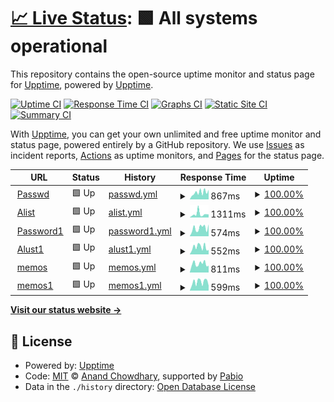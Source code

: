 # [📈 Live Status](https://uptime.gebu8f.eu.org): <!--live status--> **🟩 All systems operational**

This repository contains the open-source uptime monitor and status page for [Upptime](https://upptime.js.org), powered by [Upptime](https://github.com/upptime/upptime).

[![Uptime CI](https://github.com/gebu8f/UptimeBOT/workflows/Uptime%20CI/badge.svg)](https://github.com/gebu8f/UptimeBOT/actions?query=workflow%3A%22Uptime+CI%22)
[![Response Time CI](https://github.com/gebu8f/UptimeBOT/workflows/Response%20Time%20CI/badge.svg)](https://github.com/gebu8f/UptimeBOT/actions?query=workflow%3A%22Response+Time+CI%22)
[![Graphs CI](https://github.com/gebu8f/UptimeBOT/workflows/Graphs%20CI/badge.svg)](https://github.com/gebu8f/UptimeBOT/actions?query=workflow%3A%22Graphs+CI%22)
[![Static Site CI](https://github.com/gebu8f/UptimeBOT/workflows/Static%20Site%20CI/badge.svg)](https://github.com/gebu8f/UptimeBOT/actions?query=workflow%3A%22Static+Site+CI%22)
[![Summary CI](https://github.com/gebu8f/UptimeBOT/workflows/Summary%20CI/badge.svg)](https://github.com/gebu8f/UptimeBOT/actions?query=workflow%3A%22Summary+CI%22)

With [Upptime](https://upptime.js.org), you can get your own unlimited and free uptime monitor and status page, powered entirely by a GitHub repository. We use [Issues](https://github.com/upptime/upptime/issues) as incident reports, [Actions](https://github.com/gebu8f/UptimeBOT/actions) as uptime monitors, and [Pages](https://UptimeBOT.gebu8f.eu.org) for the status page.

<!--start: status pages-->
<!-- This summary is generated by Upptime (https://github.com/upptime/upptime) -->
<!-- Do not edit this manually, your changes will be overwritten -->
<!-- prettier-ignore -->
| URL | Status | History | Response Time | Uptime |
| --- | ------ | ------- | ------------- | ------ |
| <img alt="" src="https://icons.duckduckgo.com/ip3/passwd.gebu8f.pp.ua.ico" height="13"> [Passwd](https://passwd.gebu8f.pp.ua) | 🟩 Up | [passwd.yml](https://github.com/gebu8f/UptimeBOT/commits/HEAD/history/passwd.yml) | <details><summary><img alt="Response time graph" src="./graphs/passwd/response-time-week.png" height="20"> 867ms</summary><br><a href="https://uptime.gebu8f.eu.org/history/passwd"><img alt="Response time 887" src="https://img.shields.io/endpoint?url=https%3A%2F%2Fraw.githubusercontent.com%2Fgebu8f%2FUptimeBOT%2FHEAD%2Fapi%2Fpasswd%2Fresponse-time.json"></a><br><a href="https://uptime.gebu8f.eu.org/history/passwd"><img alt="24-hour response time 1199" src="https://img.shields.io/endpoint?url=https%3A%2F%2Fraw.githubusercontent.com%2Fgebu8f%2FUptimeBOT%2FHEAD%2Fapi%2Fpasswd%2Fresponse-time-day.json"></a><br><a href="https://uptime.gebu8f.eu.org/history/passwd"><img alt="7-day response time 867" src="https://img.shields.io/endpoint?url=https%3A%2F%2Fraw.githubusercontent.com%2Fgebu8f%2FUptimeBOT%2FHEAD%2Fapi%2Fpasswd%2Fresponse-time-week.json"></a><br><a href="https://uptime.gebu8f.eu.org/history/passwd"><img alt="30-day response time 887" src="https://img.shields.io/endpoint?url=https%3A%2F%2Fraw.githubusercontent.com%2Fgebu8f%2FUptimeBOT%2FHEAD%2Fapi%2Fpasswd%2Fresponse-time-month.json"></a><br><a href="https://uptime.gebu8f.eu.org/history/passwd"><img alt="1-year response time 887" src="https://img.shields.io/endpoint?url=https%3A%2F%2Fraw.githubusercontent.com%2Fgebu8f%2FUptimeBOT%2FHEAD%2Fapi%2Fpasswd%2Fresponse-time-year.json"></a></details> | <details><summary><a href="https://uptime.gebu8f.eu.org/history/passwd">100.00%</a></summary><a href="https://uptime.gebu8f.eu.org/history/passwd"><img alt="All-time uptime 99.79%" src="https://img.shields.io/endpoint?url=https%3A%2F%2Fraw.githubusercontent.com%2Fgebu8f%2FUptimeBOT%2FHEAD%2Fapi%2Fpasswd%2Fuptime.json"></a><br><a href="https://uptime.gebu8f.eu.org/history/passwd"><img alt="24-hour uptime 100.00%" src="https://img.shields.io/endpoint?url=https%3A%2F%2Fraw.githubusercontent.com%2Fgebu8f%2FUptimeBOT%2FHEAD%2Fapi%2Fpasswd%2Fuptime-day.json"></a><br><a href="https://uptime.gebu8f.eu.org/history/passwd"><img alt="7-day uptime 100.00%" src="https://img.shields.io/endpoint?url=https%3A%2F%2Fraw.githubusercontent.com%2Fgebu8f%2FUptimeBOT%2FHEAD%2Fapi%2Fpasswd%2Fuptime-week.json"></a><br><a href="https://uptime.gebu8f.eu.org/history/passwd"><img alt="30-day uptime 99.79%" src="https://img.shields.io/endpoint?url=https%3A%2F%2Fraw.githubusercontent.com%2Fgebu8f%2FUptimeBOT%2FHEAD%2Fapi%2Fpasswd%2Fuptime-month.json"></a><br><a href="https://uptime.gebu8f.eu.org/history/passwd"><img alt="1-year uptime 99.79%" src="https://img.shields.io/endpoint?url=https%3A%2F%2Fraw.githubusercontent.com%2Fgebu8f%2FUptimeBOT%2FHEAD%2Fapi%2Fpasswd%2Fuptime-year.json"></a></details>
| <img alt="" src="https://icons.duckduckgo.com/ip3/alist.gebu8f.pp.ua.ico" height="13"> [Alist](https://alist.gebu8f.pp.ua) | 🟩 Up | [alist.yml](https://github.com/gebu8f/UptimeBOT/commits/HEAD/history/alist.yml) | <details><summary><img alt="Response time graph" src="./graphs/alist/response-time-week.png" height="20"> 1311ms</summary><br><a href="https://uptime.gebu8f.eu.org/history/alist"><img alt="Response time 1183" src="https://img.shields.io/endpoint?url=https%3A%2F%2Fraw.githubusercontent.com%2Fgebu8f%2FUptimeBOT%2FHEAD%2Fapi%2Falist%2Fresponse-time.json"></a><br><a href="https://uptime.gebu8f.eu.org/history/alist"><img alt="24-hour response time 1136" src="https://img.shields.io/endpoint?url=https%3A%2F%2Fraw.githubusercontent.com%2Fgebu8f%2FUptimeBOT%2FHEAD%2Fapi%2Falist%2Fresponse-time-day.json"></a><br><a href="https://uptime.gebu8f.eu.org/history/alist"><img alt="7-day response time 1311" src="https://img.shields.io/endpoint?url=https%3A%2F%2Fraw.githubusercontent.com%2Fgebu8f%2FUptimeBOT%2FHEAD%2Fapi%2Falist%2Fresponse-time-week.json"></a><br><a href="https://uptime.gebu8f.eu.org/history/alist"><img alt="30-day response time 1183" src="https://img.shields.io/endpoint?url=https%3A%2F%2Fraw.githubusercontent.com%2Fgebu8f%2FUptimeBOT%2FHEAD%2Fapi%2Falist%2Fresponse-time-month.json"></a><br><a href="https://uptime.gebu8f.eu.org/history/alist"><img alt="1-year response time 1183" src="https://img.shields.io/endpoint?url=https%3A%2F%2Fraw.githubusercontent.com%2Fgebu8f%2FUptimeBOT%2FHEAD%2Fapi%2Falist%2Fresponse-time-year.json"></a></details> | <details><summary><a href="https://uptime.gebu8f.eu.org/history/alist">100.00%</a></summary><a href="https://uptime.gebu8f.eu.org/history/alist"><img alt="All-time uptime 100.00%" src="https://img.shields.io/endpoint?url=https%3A%2F%2Fraw.githubusercontent.com%2Fgebu8f%2FUptimeBOT%2FHEAD%2Fapi%2Falist%2Fuptime.json"></a><br><a href="https://uptime.gebu8f.eu.org/history/alist"><img alt="24-hour uptime 100.00%" src="https://img.shields.io/endpoint?url=https%3A%2F%2Fraw.githubusercontent.com%2Fgebu8f%2FUptimeBOT%2FHEAD%2Fapi%2Falist%2Fuptime-day.json"></a><br><a href="https://uptime.gebu8f.eu.org/history/alist"><img alt="7-day uptime 100.00%" src="https://img.shields.io/endpoint?url=https%3A%2F%2Fraw.githubusercontent.com%2Fgebu8f%2FUptimeBOT%2FHEAD%2Fapi%2Falist%2Fuptime-week.json"></a><br><a href="https://uptime.gebu8f.eu.org/history/alist"><img alt="30-day uptime 100.00%" src="https://img.shields.io/endpoint?url=https%3A%2F%2Fraw.githubusercontent.com%2Fgebu8f%2FUptimeBOT%2FHEAD%2Fapi%2Falist%2Fuptime-month.json"></a><br><a href="https://uptime.gebu8f.eu.org/history/alist"><img alt="1-year uptime 100.00%" src="https://img.shields.io/endpoint?url=https%3A%2F%2Fraw.githubusercontent.com%2Fgebu8f%2FUptimeBOT%2FHEAD%2Fapi%2Falist%2Fuptime-year.json"></a></details>
| <img alt="" src="https://icons.duckduckgo.com/ip3/pass-4a4m.onrender.com.ico" height="13"> [Password1](https://pass-4a4m.onrender.com) | 🟩 Up | [password1.yml](https://github.com/gebu8f/UptimeBOT/commits/HEAD/history/password1.yml) | <details><summary><img alt="Response time graph" src="./graphs/password1/response-time-week.png" height="20"> 574ms</summary><br><a href="https://uptime.gebu8f.eu.org/history/password1"><img alt="Response time 616" src="https://img.shields.io/endpoint?url=https%3A%2F%2Fraw.githubusercontent.com%2Fgebu8f%2FUptimeBOT%2FHEAD%2Fapi%2Fpassword1%2Fresponse-time.json"></a><br><a href="https://uptime.gebu8f.eu.org/history/password1"><img alt="24-hour response time 839" src="https://img.shields.io/endpoint?url=https%3A%2F%2Fraw.githubusercontent.com%2Fgebu8f%2FUptimeBOT%2FHEAD%2Fapi%2Fpassword1%2Fresponse-time-day.json"></a><br><a href="https://uptime.gebu8f.eu.org/history/password1"><img alt="7-day response time 574" src="https://img.shields.io/endpoint?url=https%3A%2F%2Fraw.githubusercontent.com%2Fgebu8f%2FUptimeBOT%2FHEAD%2Fapi%2Fpassword1%2Fresponse-time-week.json"></a><br><a href="https://uptime.gebu8f.eu.org/history/password1"><img alt="30-day response time 616" src="https://img.shields.io/endpoint?url=https%3A%2F%2Fraw.githubusercontent.com%2Fgebu8f%2FUptimeBOT%2FHEAD%2Fapi%2Fpassword1%2Fresponse-time-month.json"></a><br><a href="https://uptime.gebu8f.eu.org/history/password1"><img alt="1-year response time 616" src="https://img.shields.io/endpoint?url=https%3A%2F%2Fraw.githubusercontent.com%2Fgebu8f%2FUptimeBOT%2FHEAD%2Fapi%2Fpassword1%2Fresponse-time-year.json"></a></details> | <details><summary><a href="https://uptime.gebu8f.eu.org/history/password1">100.00%</a></summary><a href="https://uptime.gebu8f.eu.org/history/password1"><img alt="All-time uptime 100.00%" src="https://img.shields.io/endpoint?url=https%3A%2F%2Fraw.githubusercontent.com%2Fgebu8f%2FUptimeBOT%2FHEAD%2Fapi%2Fpassword1%2Fuptime.json"></a><br><a href="https://uptime.gebu8f.eu.org/history/password1"><img alt="24-hour uptime 100.00%" src="https://img.shields.io/endpoint?url=https%3A%2F%2Fraw.githubusercontent.com%2Fgebu8f%2FUptimeBOT%2FHEAD%2Fapi%2Fpassword1%2Fuptime-day.json"></a><br><a href="https://uptime.gebu8f.eu.org/history/password1"><img alt="7-day uptime 100.00%" src="https://img.shields.io/endpoint?url=https%3A%2F%2Fraw.githubusercontent.com%2Fgebu8f%2FUptimeBOT%2FHEAD%2Fapi%2Fpassword1%2Fuptime-week.json"></a><br><a href="https://uptime.gebu8f.eu.org/history/password1"><img alt="30-day uptime 100.00%" src="https://img.shields.io/endpoint?url=https%3A%2F%2Fraw.githubusercontent.com%2Fgebu8f%2FUptimeBOT%2FHEAD%2Fapi%2Fpassword1%2Fuptime-month.json"></a><br><a href="https://uptime.gebu8f.eu.org/history/password1"><img alt="1-year uptime 100.00%" src="https://img.shields.io/endpoint?url=https%3A%2F%2Fraw.githubusercontent.com%2Fgebu8f%2FUptimeBOT%2FHEAD%2Fapi%2Fpassword1%2Fuptime-year.json"></a></details>
| <img alt="" src="https://icons.duckduckgo.com/ip3/gebu8f-0hnr.onrender.com.ico" height="13"> [Alust1](https://gebu8f-0hnr.onrender.com) | 🟩 Up | [alust1.yml](https://github.com/gebu8f/UptimeBOT/commits/HEAD/history/alust1.yml) | <details><summary><img alt="Response time graph" src="./graphs/alust1/response-time-week.png" height="20"> 552ms</summary><br><a href="https://uptime.gebu8f.eu.org/history/alust1"><img alt="Response time 567" src="https://img.shields.io/endpoint?url=https%3A%2F%2Fraw.githubusercontent.com%2Fgebu8f%2FUptimeBOT%2FHEAD%2Fapi%2Falust1%2Fresponse-time.json"></a><br><a href="https://uptime.gebu8f.eu.org/history/alust1"><img alt="24-hour response time 343" src="https://img.shields.io/endpoint?url=https%3A%2F%2Fraw.githubusercontent.com%2Fgebu8f%2FUptimeBOT%2FHEAD%2Fapi%2Falust1%2Fresponse-time-day.json"></a><br><a href="https://uptime.gebu8f.eu.org/history/alust1"><img alt="7-day response time 552" src="https://img.shields.io/endpoint?url=https%3A%2F%2Fraw.githubusercontent.com%2Fgebu8f%2FUptimeBOT%2FHEAD%2Fapi%2Falust1%2Fresponse-time-week.json"></a><br><a href="https://uptime.gebu8f.eu.org/history/alust1"><img alt="30-day response time 567" src="https://img.shields.io/endpoint?url=https%3A%2F%2Fraw.githubusercontent.com%2Fgebu8f%2FUptimeBOT%2FHEAD%2Fapi%2Falust1%2Fresponse-time-month.json"></a><br><a href="https://uptime.gebu8f.eu.org/history/alust1"><img alt="1-year response time 567" src="https://img.shields.io/endpoint?url=https%3A%2F%2Fraw.githubusercontent.com%2Fgebu8f%2FUptimeBOT%2FHEAD%2Fapi%2Falust1%2Fresponse-time-year.json"></a></details> | <details><summary><a href="https://uptime.gebu8f.eu.org/history/alust1">100.00%</a></summary><a href="https://uptime.gebu8f.eu.org/history/alust1"><img alt="All-time uptime 100.00%" src="https://img.shields.io/endpoint?url=https%3A%2F%2Fraw.githubusercontent.com%2Fgebu8f%2FUptimeBOT%2FHEAD%2Fapi%2Falust1%2Fuptime.json"></a><br><a href="https://uptime.gebu8f.eu.org/history/alust1"><img alt="24-hour uptime 100.00%" src="https://img.shields.io/endpoint?url=https%3A%2F%2Fraw.githubusercontent.com%2Fgebu8f%2FUptimeBOT%2FHEAD%2Fapi%2Falust1%2Fuptime-day.json"></a><br><a href="https://uptime.gebu8f.eu.org/history/alust1"><img alt="7-day uptime 100.00%" src="https://img.shields.io/endpoint?url=https%3A%2F%2Fraw.githubusercontent.com%2Fgebu8f%2FUptimeBOT%2FHEAD%2Fapi%2Falust1%2Fuptime-week.json"></a><br><a href="https://uptime.gebu8f.eu.org/history/alust1"><img alt="30-day uptime 100.00%" src="https://img.shields.io/endpoint?url=https%3A%2F%2Fraw.githubusercontent.com%2Fgebu8f%2FUptimeBOT%2FHEAD%2Fapi%2Falust1%2Fuptime-month.json"></a><br><a href="https://uptime.gebu8f.eu.org/history/alust1"><img alt="1-year uptime 100.00%" src="https://img.shields.io/endpoint?url=https%3A%2F%2Fraw.githubusercontent.com%2Fgebu8f%2FUptimeBOT%2FHEAD%2Fapi%2Falust1%2Fuptime-year.json"></a></details>
| <img alt="" src="https://icons.duckduckgo.com/ip3/note.gebu8f.pp.ua.ico" height="13"> [memos](https://note.gebu8f.pp.ua) | 🟩 Up | [memos.yml](https://github.com/gebu8f/UptimeBOT/commits/HEAD/history/memos.yml) | <details><summary><img alt="Response time graph" src="./graphs/memos/response-time-week.png" height="20"> 811ms</summary><br><a href="https://uptime.gebu8f.eu.org/history/memos"><img alt="Response time 855" src="https://img.shields.io/endpoint?url=https%3A%2F%2Fraw.githubusercontent.com%2Fgebu8f%2FUptimeBOT%2FHEAD%2Fapi%2Fmemos%2Fresponse-time.json"></a><br><a href="https://uptime.gebu8f.eu.org/history/memos"><img alt="24-hour response time 644" src="https://img.shields.io/endpoint?url=https%3A%2F%2Fraw.githubusercontent.com%2Fgebu8f%2FUptimeBOT%2FHEAD%2Fapi%2Fmemos%2Fresponse-time-day.json"></a><br><a href="https://uptime.gebu8f.eu.org/history/memos"><img alt="7-day response time 811" src="https://img.shields.io/endpoint?url=https%3A%2F%2Fraw.githubusercontent.com%2Fgebu8f%2FUptimeBOT%2FHEAD%2Fapi%2Fmemos%2Fresponse-time-week.json"></a><br><a href="https://uptime.gebu8f.eu.org/history/memos"><img alt="30-day response time 855" src="https://img.shields.io/endpoint?url=https%3A%2F%2Fraw.githubusercontent.com%2Fgebu8f%2FUptimeBOT%2FHEAD%2Fapi%2Fmemos%2Fresponse-time-month.json"></a><br><a href="https://uptime.gebu8f.eu.org/history/memos"><img alt="1-year response time 855" src="https://img.shields.io/endpoint?url=https%3A%2F%2Fraw.githubusercontent.com%2Fgebu8f%2FUptimeBOT%2FHEAD%2Fapi%2Fmemos%2Fresponse-time-year.json"></a></details> | <details><summary><a href="https://uptime.gebu8f.eu.org/history/memos">100.00%</a></summary><a href="https://uptime.gebu8f.eu.org/history/memos"><img alt="All-time uptime 100.00%" src="https://img.shields.io/endpoint?url=https%3A%2F%2Fraw.githubusercontent.com%2Fgebu8f%2FUptimeBOT%2FHEAD%2Fapi%2Fmemos%2Fuptime.json"></a><br><a href="https://uptime.gebu8f.eu.org/history/memos"><img alt="24-hour uptime 100.00%" src="https://img.shields.io/endpoint?url=https%3A%2F%2Fraw.githubusercontent.com%2Fgebu8f%2FUptimeBOT%2FHEAD%2Fapi%2Fmemos%2Fuptime-day.json"></a><br><a href="https://uptime.gebu8f.eu.org/history/memos"><img alt="7-day uptime 100.00%" src="https://img.shields.io/endpoint?url=https%3A%2F%2Fraw.githubusercontent.com%2Fgebu8f%2FUptimeBOT%2FHEAD%2Fapi%2Fmemos%2Fuptime-week.json"></a><br><a href="https://uptime.gebu8f.eu.org/history/memos"><img alt="30-day uptime 100.00%" src="https://img.shields.io/endpoint?url=https%3A%2F%2Fraw.githubusercontent.com%2Fgebu8f%2FUptimeBOT%2FHEAD%2Fapi%2Fmemos%2Fuptime-month.json"></a><br><a href="https://uptime.gebu8f.eu.org/history/memos"><img alt="1-year uptime 100.00%" src="https://img.shields.io/endpoint?url=https%3A%2F%2Fraw.githubusercontent.com%2Fgebu8f%2FUptimeBOT%2FHEAD%2Fapi%2Fmemos%2Fuptime-year.json"></a></details>
| <img alt="" src="https://icons.duckduckgo.com/ip3/memos-941c.onrender.com.ico" height="13"> [memos1](https://memos-941c.onrender.com) | 🟩 Up | [memos1.yml](https://github.com/gebu8f/UptimeBOT/commits/HEAD/history/memos1.yml) | <details><summary><img alt="Response time graph" src="./graphs/memos1/response-time-week.png" height="20"> 599ms</summary><br><a href="https://uptime.gebu8f.eu.org/history/memos1"><img alt="Response time 533" src="https://img.shields.io/endpoint?url=https%3A%2F%2Fraw.githubusercontent.com%2Fgebu8f%2FUptimeBOT%2FHEAD%2Fapi%2Fmemos1%2Fresponse-time.json"></a><br><a href="https://uptime.gebu8f.eu.org/history/memos1"><img alt="24-hour response time 336" src="https://img.shields.io/endpoint?url=https%3A%2F%2Fraw.githubusercontent.com%2Fgebu8f%2FUptimeBOT%2FHEAD%2Fapi%2Fmemos1%2Fresponse-time-day.json"></a><br><a href="https://uptime.gebu8f.eu.org/history/memos1"><img alt="7-day response time 599" src="https://img.shields.io/endpoint?url=https%3A%2F%2Fraw.githubusercontent.com%2Fgebu8f%2FUptimeBOT%2FHEAD%2Fapi%2Fmemos1%2Fresponse-time-week.json"></a><br><a href="https://uptime.gebu8f.eu.org/history/memos1"><img alt="30-day response time 533" src="https://img.shields.io/endpoint?url=https%3A%2F%2Fraw.githubusercontent.com%2Fgebu8f%2FUptimeBOT%2FHEAD%2Fapi%2Fmemos1%2Fresponse-time-month.json"></a><br><a href="https://uptime.gebu8f.eu.org/history/memos1"><img alt="1-year response time 533" src="https://img.shields.io/endpoint?url=https%3A%2F%2Fraw.githubusercontent.com%2Fgebu8f%2FUptimeBOT%2FHEAD%2Fapi%2Fmemos1%2Fresponse-time-year.json"></a></details> | <details><summary><a href="https://uptime.gebu8f.eu.org/history/memos1">100.00%</a></summary><a href="https://uptime.gebu8f.eu.org/history/memos1"><img alt="All-time uptime 100.00%" src="https://img.shields.io/endpoint?url=https%3A%2F%2Fraw.githubusercontent.com%2Fgebu8f%2FUptimeBOT%2FHEAD%2Fapi%2Fmemos1%2Fuptime.json"></a><br><a href="https://uptime.gebu8f.eu.org/history/memos1"><img alt="24-hour uptime 100.00%" src="https://img.shields.io/endpoint?url=https%3A%2F%2Fraw.githubusercontent.com%2Fgebu8f%2FUptimeBOT%2FHEAD%2Fapi%2Fmemos1%2Fuptime-day.json"></a><br><a href="https://uptime.gebu8f.eu.org/history/memos1"><img alt="7-day uptime 100.00%" src="https://img.shields.io/endpoint?url=https%3A%2F%2Fraw.githubusercontent.com%2Fgebu8f%2FUptimeBOT%2FHEAD%2Fapi%2Fmemos1%2Fuptime-week.json"></a><br><a href="https://uptime.gebu8f.eu.org/history/memos1"><img alt="30-day uptime 100.00%" src="https://img.shields.io/endpoint?url=https%3A%2F%2Fraw.githubusercontent.com%2Fgebu8f%2FUptimeBOT%2FHEAD%2Fapi%2Fmemos1%2Fuptime-month.json"></a><br><a href="https://uptime.gebu8f.eu.org/history/memos1"><img alt="1-year uptime 100.00%" src="https://img.shields.io/endpoint?url=https%3A%2F%2Fraw.githubusercontent.com%2Fgebu8f%2FUptimeBOT%2FHEAD%2Fapi%2Fmemos1%2Fuptime-year.json"></a></details>

<!--end: status pages-->

[**Visit our status website →**](https://uptime.gebu8f.eu.org)

## 📄 License

- Powered by: [Upptime](https://github.com/upptime/upptime)
- Code: [MIT](./LICENSE) © [Anand Chowdhary](https://anandchowdhary.com), supported by [Pabio](https://pabio.com)
- Data in the `./history` directory: [Open Database License](https://opendatacommons.org/licenses/odbl/1-0/)
